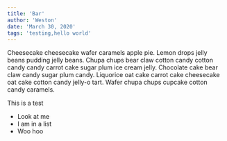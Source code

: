 ```yaml
---
title: 'Bar'
author: 'Weston'
date: 'March 30, 2020'
tags: 'testing,hello world'
---
```

Cheesecake cheesecake wafer caramels apple pie. Lemon drops jelly beans pudding jelly beans. Chupa chups bear claw cotton candy cotton candy candy carrot cake sugar plum ice cream jelly. Chocolate cake bear claw candy sugar plum candy. Liquorice oat cake carrot cake cheesecake oat cake cotton candy jelly-o tart. Wafer chupa chups cupcake cotton candy caramels.

This is a test

- Look at me
- I am in a list
- Woo hoo
